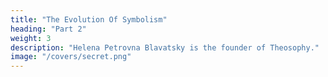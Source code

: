 ```yaml
---
title: "The Evolution Of Symbolism"
heading: "Part 2"
weight: 3
description: "Helena Petrovna Blavatsky is the founder of Theosophy."
image: "/covers/secret.png"
---
```


